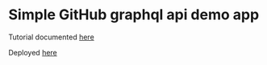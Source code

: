 # Simple GitHub graphql api demo app

Tutorial documented [here](https://medium.com/craft-academy/a-simple-graphql-tutorial-for-react-a5613c0311d9)

Deployed [here](https://graphql-github-demo.netlify.com/)

